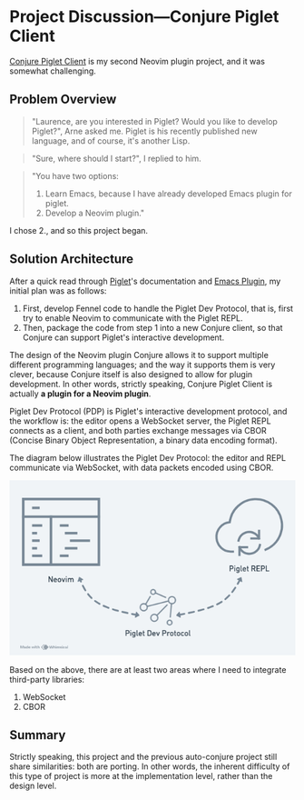 # Project Discussion—Conjure Piglet Client

[Conjure Piglet Client](https://github.com/humorless/conjure-client-piglet) is my second Neovim plugin project, and it was somewhat challenging.

## Problem Overview

> "Laurence, are you interested in Piglet? Would you like to develop Piglet?", Arne asked me. Piglet is his recently published new language, and of course, it's another Lisp.

> "Sure, where should I start?", I replied to him.

> "You have two options:
> 
> 1. Learn Emacs, because I have already developed Emacs plugin for piglet.
> 2. Develop a Neovim plugin."

I chose 2., and so this project began.

## Solution Architecture

After a quick read through [Piglet](https://github.com/piglet-lang/piglet)'s documentation and [Emacs Plugin](https://github.com/piglet-lang/piglet-emacs), my initial plan was as follows:

1. First, develop Fennel code to handle the Piglet Dev Protocol, that is, first try to enable Neovim to communicate with the Piglet REPL.
2. Then, package the code from step 1 into a new Conjure client, so that Conjure can support Piglet's interactive development.

The design of the Neovim plugin Conjure allows it to support multiple different programming languages; and the way it supports them is very clever, because Conjure itself is also designed to allow for plugin development. In other words, strictly speaking, Conjure Piglet Client is actually **a plugin for a Neovim plugin**.

Piglet Dev Protocol (PDP) is Piglet's interactive development protocol, and the workflow is: the editor opens a WebSocket server, the Piglet REPL connects as a client, and both parties exchange messages via CBOR (Concise Binary Object Representation, a binary data encoding format).

The diagram below illustrates the Piglet Dev Protocol: the editor and REPL communicate via WebSocket, with data packets encoded using CBOR.

![](image/Project/pdp.png)

Based on the above, there are at least two areas where I need to integrate third-party libraries:

1. WebSocket
2. CBOR

## Summary

Strictly speaking, this project and the previous auto-conjure project still share similarities: both are porting. In other words, the inherent difficulty of this type of project is more at the implementation level, rather than the design level.
